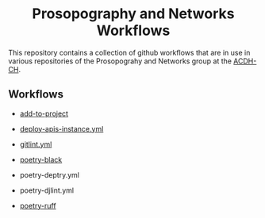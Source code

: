 <div align="center">

# Prosopography and Networks Workflows

</div>

This repository contains a collection of github workflows that are in use in
various repositories of the Prosopograhy and Networks group at the
[ACDH-CH](https://github.com/acdh-oeaw).

## Workflows

* [add-to-project](docs/add-to-project.md)
* [deploy-apis-instance.yml](docs/deploy-apis-instance.md)
* [gitlint.yml](docs/gitlint.md)
* [poetry-black](docs/poetry-black.md)

* poetry-deptry.yml

* poetry-djlint.yml
* [poetry-ruff](docs/poetry-ruff.md)
